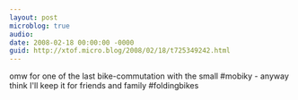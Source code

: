 ```yaml
---
layout: post
microblog: true
audio: 
date: 2008-02-18 00:00:00 -0000
guid: http://xtof.micro.blog/2008/02/18/t725349242.html
---
```

omw for one of the last bike-commutation with the small #mobiky - anyway think I'll keep it for friends and family #foldingbikes
